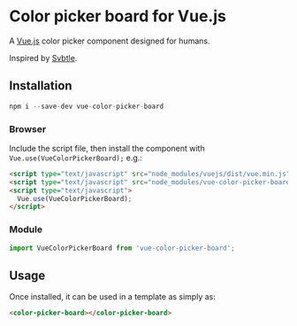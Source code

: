 # Color picker board for Vue.js 

A [Vue.js](https://vuejs.org/) color picker component designed for humans.

Inspired by [Svbtle](https://svbtle.com/).

## Installation

```js
npm i --save-dev vue-color-picker-board
```

### Browser

Include the script file, then install the component with `Vue.use(VueColorPickerBoard);` e.g.:

```html
<script type="text/javascript" src="node_modules/vuejs/dist/vue.min.js"></script>
<script type="text/javascript" src="node_modules/vue-color-picker-board/dist/vue-color-picker-board.min.js"></script>
<script type="text/javascript">
  Vue.use(VueColorPickerBoard);
</script>
```

### Module

```js
import VueColorPickerBoard from 'vue-color-picker-board';
```

## Usage

Once installed, it can be used in a template as simply as:

```html
<color-picker-board></color-picker-board>
```